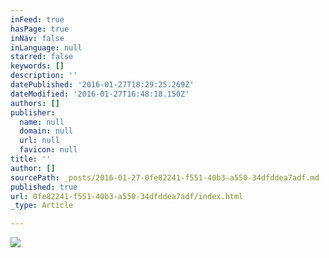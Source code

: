 ```yaml
---
inFeed: true
hasPage: true
inNav: false
inLanguage: null
starred: false
keywords: []
description: ''
datePublished: '2016-01-27T18:29:25.269Z'
dateModified: '2016-01-27T16:48:18.150Z'
authors: []
publisher:
  name: null
  domain: null
  url: null
  favicon: null
title: ''
author: []
sourcePath: _posts/2016-01-27-0fe82241-f551-40b3-a550-34dfddea7adf.md
published: true
url: 0fe82241-f551-40b3-a550-34dfddea7adf/index.html
_type: Article

---
```

![](https://the-grid-user-content.s3-us-west-2.amazonaws.com/0e7ad7b5-4fa6-49f1-8663-f7b951d82ecf.jpg)